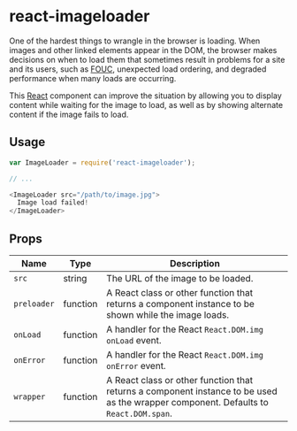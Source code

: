 react-imageloader
=================

One of the hardest things to wrangle in the browser is loading. When images and
other linked elements appear in the DOM, the browser makes decisions on when to
load them that sometimes result in problems for a site and its users, such as
[FOUC], unexpected load ordering, and degraded performance when many loads are
occurring.

This [React] component can improve the situation by allowing you to display
content while waiting for the image to load, as well as by showing alternate
content if the image fails to load.


Usage
-----

```javascript
var ImageLoader = require('react-imageloader');

// ...

<ImageLoader src="/path/to/image.jpg">
  Image load failed!
</ImageLoader>

```


Props
-----

<table>
  <thead>
    <th>Name</th>
    <th>Type</th>
    <th>Description</th>
  </thead>
  <tbody>
    <tr>
      <td><code>src</code></td>
      <td>string</td>
      <td>The URL of the image to be loaded.</td>
    </tr>
    <tr>
      <td><code>preloader</code></td>
      <td>function</td>
      <td>A React class or other function that returns a component instance to
          be shown while the image loads.</td>
    </tr>
    <tr>
      <td><code>onLoad</code></td>
      <td>function</td>
      <td>A handler for the React <code>React.DOM.img</code>
          <code>onLoad</code> event.</td>
    </tr>
    <tr>
      <td><code>onError</code></td>
      <td>function</td>
      <td>A handler for the React <code>React.DOM.img</code>
          <code>onError</code> event.</td>
    </tr>
    <tr>
      <td><code>wrapper</code></td>
      <td>function</td>
      <td>A React class or other function that returns a component instance to
          be used as the wrapper component. Defaults to
          <code>React.DOM.span</code>.</td>
    </tr>
  </tbody>
</table>


[FOUC]: http://en.wikipedia.org/wiki/FOUC/
[React]: http://facebook.github.io/react/
